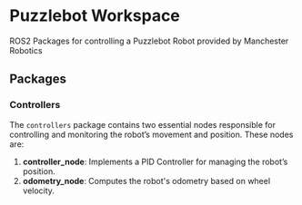 # Puzzlebot Workspace
ROS2 Packages for controlling a Puzzlebot Robot provided by Manchester Robotics

## Packages

### Controllers
The `controllers` package contains two essential nodes responsible for controlling and monitoring the robot’s movement and position. These nodes are:

1. **controller_node**: Implements a PID Controller for managing the robot’s position.
2. **odometry_node**: Computes the robot's odometry based on wheel velocity.
